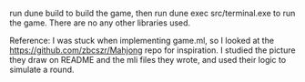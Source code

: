 run dune build to build the game, then run dune exec src/terminal.exe to run the game. There are no any other
libraries used. 

Reference: I was stuck when implementing game.ml, so I looked at the https://github.com/zbcszr/Mahjong
repo for inspiration. I studied the picture they draw on README and the mli files they wrote, 
and used their logic to simulate a round.
